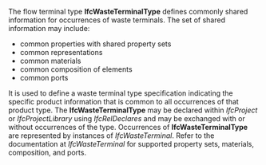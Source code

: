 ﻿The flow terminal type **IfcWasteTerminalType** defines commonly shared information for occurrences of waste terminals. The set of shared information may include:

* common properties with shared property sets
* common representations
* common materials
* common composition of elements
* common ports

It is used to define a waste terminal type specification indicating the specific product information that is common to all occurrences of that product type. The **IfcWasteTerminalType** may be declared within _IfcProject_ or _IfcProjectLibrary_ using _IfcRelDeclares_ and may be exchanged with or without occurrences of the type. Occurrences of **IfcWasteTerminalType** are represented by instances of _IfcWasteTerminal_. Refer to the documentation at _IfcWasteTerminal_ for supported property sets, materials, composition, and ports.